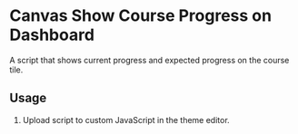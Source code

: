 # Canvas Show Course Progress on Dashboard
A script that shows current progress and expected progress on the course tile.

## Usage
1. Upload script to custom JavaScript in the theme editor.
